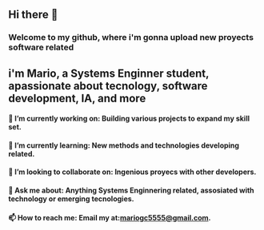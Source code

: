 ## Hi there 👋
### Welcome to my github, where i'm gonna upload new proyects software related
## i'm Mario, a Systems Enginner student, apassionate about tecnology, software development, IA, and more

#### 🔭 I’m currently working on: Building various projects to expand my skill set.
#### 🌱 I’m currently learning: New methods and technologies developing related.
#### 👯 I’m looking to collaborate on: Ingenious proyecs with other developers.
#### 💬 Ask me about: Anything Systems Enginnering related, assosiated with technology or emerging tecnologies.
#### 📫 How to reach me: Email my at:mariogc5555@gmail.com.
<!--
**mariogc55/MarioGC55** is a ✨ _special_ ✨ repository because its `README.md` (this file) appears on your GitHub profile.

Here are some ideas to get you started:

- 🔭 I’m currently working on ...
- 🌱 I’m currently learning ...
- 👯 I’m looking to collaborate on ...
- 🤔 I’m looking for help with ...
- 💬 Ask me about ...
- 📫 How to reach me: ...
- 😄 Pronouns: ...
- ⚡ Fun fact: ...
-->
